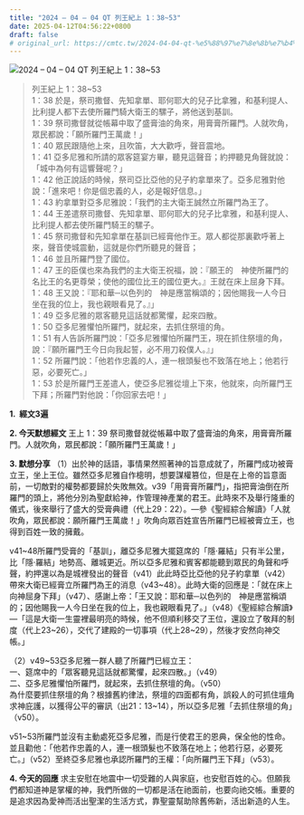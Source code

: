 ```yaml
---
title: "2024 – 04 – 04 QT 列王紀上 1：38~53"
date: 2025-04-12T04:56:22+0800
draft: false
# original_url: https://cmtc.tw/2024-04-04-qt-%e5%88%97%e7%8e%8b%e7%b4%80%e4%b8%8a-1%ef%bc%9a3853
---
```


![2024 – 04 – 04 QT 列王紀上 1：38\~53](/images/qt.jpg  "2024 – 04 – 04 QT 列王紀上 1：38\~53")

> 列王紀上 1：38\~53  
> 1：38 於是，祭司撒督、先知拿單、耶何耶大的兒子比拿雅，和基利提人、比利提人都下去使所羅門騎大衛王的騾子，將他送到基訓。  
> 1：39 祭司撒督就從帳幕中取了盛膏油的角來，用膏膏所羅門。人就吹角，眾民都說：「願所羅門王萬歲！」  
> 1：40 眾民跟隨他上來，且吹笛，大大歡呼，聲音震地。  
> 1：41 亞多尼雅和所請的眾客筵宴方畢，聽見這聲音；約押聽見角聲就說：「城中為何有這響聲呢？」  
> 1：42 他正說話的時候，祭司亞比亞他的兒子約拿單來了。亞多尼雅對他說：「進來吧！你是個忠義的人，必是報好信息。」  
> 1：43 約拿單對亞多尼雅說：「我們的主大衛王誠然立所羅門為王了。  
> 1：44 王差遣祭司撒督、先知拿單、耶何耶大的兒子比拿雅，和基利提人、比利提人都去使所羅門騎王的騾子。  
> 1：45 祭司撒督和先知拿單在基訓已經膏他作王。眾人都從那裏歡呼著上來，聲音使城震動，這就是你們所聽見的聲音；  
> 1：46 並且所羅門登了國位。  
> 1：47 王的臣僕也來為我們的主大衛王祝福，說：『願王的　神使所羅門的名比王的名更尊榮；使他的國位比王的國位更大。』王就在床上屈身下拜。  
> 1：48 王又說：『耶和華─以色列的　神是應當稱頌的；因他賜我一人今日坐在我的位上，我也親眼看見了。』」  
> 1：49 亞多尼雅的眾客聽見這話就都驚懼，起來四散。  
> 1：50 亞多尼雅懼怕所羅門，就起來，去抓住祭壇的角。  
> 1：51 有人告訴所羅門說：「亞多尼雅懼怕所羅門王，現在抓住祭壇的角，說：『願所羅門王今日向我起誓，必不用刀殺僕人。』」  
> 1：52 所羅門說：「他若作忠義的人，連一根頭髮也不致落在地上；他若行惡，必要死亡。」  
> 1：53 於是所羅門王差遣人，使亞多尼雅從壇上下來，他就來，向所羅門王下拜；所羅門對他說：「你回家去吧！」

**1.  經文3遍**

**2. 今天默想經文**
王上 1：39 祭司撒督就從帳幕中取了盛膏油的角來，用膏膏所羅門。人就吹角，眾民都說：「願所羅門王萬歲！」

**3. 默想分享**
（1）出於神的話語，事情果然照著神的旨意成就了，所羅門成功被膏立王，坐上王位。雖然亞多尼雅自作樬明，想要謀權篡位，但是在上帝的旨意面前，一切敵對的權勢都要歸於失敗無效。v39「用膏膏所羅門」，指把膏油倒在所羅門的頭上，將他分別為聖獻給神，作管理神產業的君王。此時來不及舉行隆重的儀式，後來舉行了盛大的受膏典禮（代上29：22）。—參《聖經綜合解讀》「人就吹角，眾民都說：願所羅門王萬歲！」吹角向眾百姓宣告所羅門已經被膏立王，也得到百姓一致的擁戴。

v41\~48所羅門受膏的「基訓」，離亞多尼雅大擺筵席的「隱·羅結」只有半公里，比「隱·羅結」地勢高、離城更近。所以亞多尼雅和賓客都能聽到眾民的角聲和呼聲，約押還以為是城裡發出的聲音（v41）此此時亞比亞他的兒子約拿單（v42）帶來大衛已經膏立所羅門為王的消息（v43\~48）。此時大衛的回應是：「就在床上向神屈身下拜」（v47）、感謝上帝：「王又說：耶和華─以色列的　神是應當稱頌的；因他賜我一人今日坐在我的位上，我也親眼看見了。」（v48）《聖經綜合解讀》—「這是大衛一生靈裡最明亮的時候，他不但順利移交了王位，還設立了敬拜的制度（代上23\~26），交代了建殿的一切事項（代上28\~29），然後才安然向神交帳。」

（2）v49\~53亞多尼雅一群人聽了所羅門已經立王：  
一、筵席中的「眾客聽見這話就都驚懼，起來四散。」（v49）  
二、亞多尼雅懼怕所羅門，就起來，去抓住祭壇的角。（v50）  
為什麼要抓住祭壇的角？根據舊約律法，祭壇的四面都有角，誤殺人的可抓住壇角求神庇護，以獲得公平的審訊（出21：13\~14），所以亞多尼雅「去抓住祭壇的角」（v50）。

v51\~53所羅門並沒有主動處死亞多尼雅，而是行使君王的恩典，保全他的性命。並且勸他：「他若作忠義的人，連一根頭髮也不致落在地上；他若行惡，必要死亡。」（v52）至終亞多尼雅也承認所羅門的王權：「向所羅門王下拜」（v53）。

**4. 今天的回應**
求主安慰在地震中一切受難的人與家庭，也安慰百姓的心。但願我們都知道神是掌權的神，我們所做的一切都是活在祂面前，也要向祂交帳。重要的是追求因為愛神而活出聖潔的生活方式，靠聖靈幫助除舊佈新，活出新造的人生。
